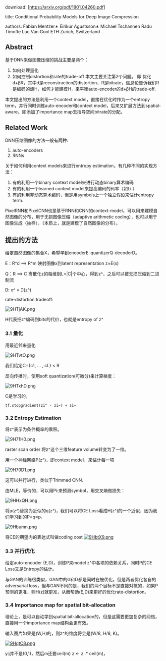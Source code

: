 download:   [https://arxiv.org/pdf/1801.04260.pdf]

title:  Conditional Probability Models for Deep Image Compression

authors:   Fabian Mentzer∗ Eirikur Agustsson∗  Michael Tschannen Radu Timofte Luc Van Gool   ETH Zurich, Switzerland


## Abstract

基于DNN来做图像压缩的挑战主要是两个：
1. 如何处理量化
2. 如何控制distortion和rate的trade-off
本文主要关注第2个问题。
即 优化d+βR，其中d是reconstruction的distortion，R是bitrate，信息论告诉我们R是编码的熵H，如何才能建模H，来平衡auto-encoder的d+βH的trade-off.

本文提出的方法是利用一个context model，直接在优化时作为一个entropy term，并行同时训练auto-encoder和context model，后来又扩展方法到spatial-aware，即添加了importance map去指导空间bitrate的分配。

## Related Work

DNN压缩图像的方法一般有两种:
1. auto-encoders
2. RNNs

关于如何利用context models来进行entropy estimation，有几种不同的实现方法：
1. 有的利用一个binary context model来进行动态binary算术编码
2. 有的利用一个learned context model来提高编码的码率（如Li.）
3. 有的利用非动态算术编码，但是用symbols上一个独立假设来估计entropy term.

PixelRNN和PixelCNN也是基于RNN和CNN的context-model，可以用来建模自然图像的分布，用于无损图像压缩（adaptive arithmetic coding），也可以用于图像生成（抽样），（本质上，就是建模了自然图像的分布）。

## 提出的方法

给定自然图像的集合X，希望学到encoderE-quantizerQ-decoderD。

E：R^d ==> R^m  映射图像x到latent representation z=E(x)

Q：R ==> C  离散化z的每维到L=|C|个中心，得到z^，之后可以被无损压缩到二进制流

D: x^ = D(z^)

rate-distortion tradeoff:

![9HTjAK.png](https://s1.ax1x.com/2018/03/22/9HTjAK.png)


H代表把z^编码到bits的代价，也就是entropy of z^

### 3.1 量化

用最近邻来量化

![9HTvtO.png](https://s1.ax1x.com/2018/03/22/9HTvtO.png)

我们给定C={c1, ... , cL} < R

反向传播时，使用soft quantization(可微分)来计算梯度：

![9HTxhD.png](https://s1.ax1x.com/2018/03/22/9HTxhD.png)

C是学习的。

`tf.stopgradient(zi^ - zi~) + zi~`


### 3.2 Entropy Estimation

将z^表示为条件概率的乘积。

![9H71H0.png](https://s1.ax1x.com/2018/03/22/9H71H0.png)

raster scan order 将z^这个三维feature volume转变为了一维。

用一个神经网络P(z^)，即context model，来估计每一项

![9H70D1.png](https://s1.ax1x.com/2018/03/22/9H70D1.png)

这可以并行进行，类似于Trimmed CNN.

由MLE，等价的，可以用Pi:来预测symbol，用交叉熵做损失：

![9HHxQH.png](https://s1.ax1x.com/2018/03/22/9HHxQH.png)

将p(z^)替换为近似的q(z^)，我们可以将CE Loss看成H(z^)的一个近似，因为我们学习到的P=q≈p，

![9Hbumn.png](https://s1.ax1x.com/2018/03/22/9Hbumn.png)

将CE的期望内的表达式叫做coding cost
[![9HbtX9.png](https://s1.ax1x.com/2018/03/22/9HbtX9.png)](https://imgchr.com/i/9HbtX9)

### 3.3 并行优化

给定auto-encoder (E,D)，训练P来model z^中各项的依赖关系，同时P的CE Loss又是Entropy的估计。

与GAN的训练很类似，GAN中的G和D都是同时在被优化，但是两者优化各自的adversarial loss，但与GAN不同的是，我们的两个目标不是直接对抗的，如果P预测的更准，则H(z)就更准，从而帮助(E,D)来更好的优化rate-distortion。


### 3.4 Importance map for spatial bit-allocation

理论上，是可以自动学到spatial bit-allocation的，但是这需要更加复杂的网络，直接用一个importance map结构会更有效。

输入图片如果是(W,H)的，则z^的维度将会是(W/8, H/8, K)。

[![9HqtC8.png](https://s1.ax1x.com/2018/03/22/9HqtC8.png)](https://imgchr.com/i/9HqtC8)

yij并不是(0,1)，然后m还要ceil(m)
z <- z .* ceil(m)， 